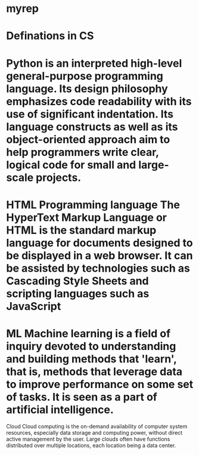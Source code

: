 # myrep
Definations in CS
=======
Python is an interpreted high-level general-purpose programming language. Its design philosophy emphasizes code readability with its use of significant indentation. Its language constructs as well as its object-oriented approach aim to help programmers write clear, logical code for small and large-scale projects.
=========
HTML
Programming language
The HyperText Markup Language or HTML is the standard markup language for documents designed to be displayed in a web browser. It can be assisted by technologies such as Cascading Style Sheets and scripting languages such as JavaScript
===========
ML
Machine learning is a field of inquiry devoted to understanding and building methods that 'learn', that is, methods that leverage data to improve performance on some set of tasks. It is seen as a part of artificial intelligence. 
=======
Cloud
Cloud computing is the on-demand availability of computer system resources, especially data storage and computing power, without direct active management by the user. Large clouds often have functions distributed over multiple locations, each location being a data center.
